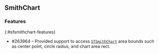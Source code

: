 ## SmithChart

### Features
{:#sfsmithchart-features}

* \#263964 – Provided support to access [`SfSmithChart`](https://help.syncfusion.com/uwp/overview) area bounds such as center point, circle radius, and chart area rect.
